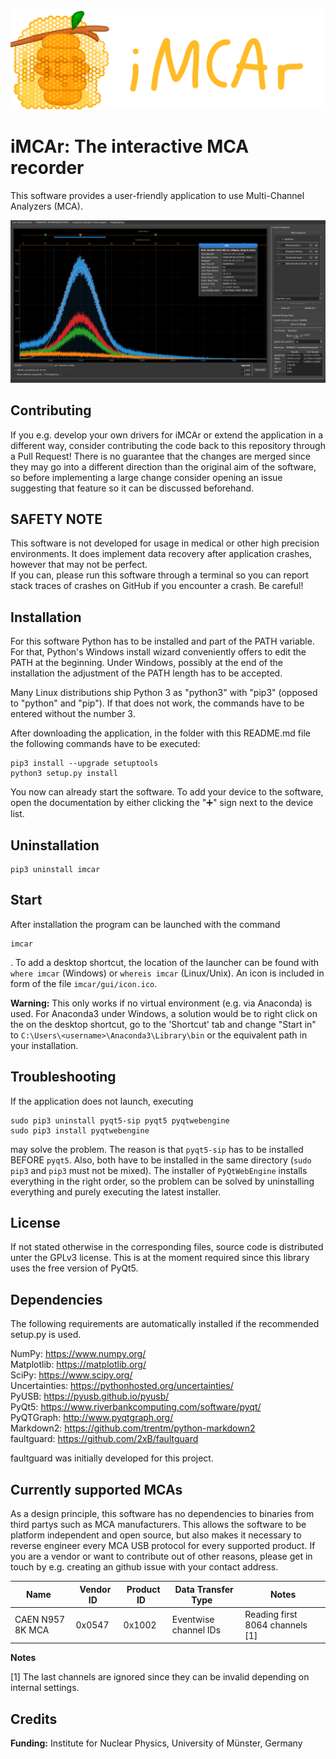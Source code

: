 ![iMCAr logo](https://raw.githubusercontent.com/2xB/imcar/main/design/logo/logo_wide.png)

# iMCAr: The interactive MCA recorder

This software provides a user-friendly application to use Multi-Channel Analyzers (MCA).

![Screenshot of iMCAr with example data](https://raw.githubusercontent.com/2xB/imcar/main/screenshot.png)

## Contributing
If you e.g. develop your own drivers for iMCAr or extend the application in a different way, consider contributing the code back to this repository through a Pull Request! There is no guarantee that the changes are merged since they may go into a different direction than the original aim of the software, so before implementing a large change consider opening an issue suggesting that feature so it can be discussed beforehand.

## SAFETY NOTE
This software is not developed for usage in medical or other high precision environments. It does implement data recovery after application crashes, however that may not be perfect.  
If you can, please run this software through a terminal so you can report stack traces of crashes on GitHub if you encounter a crash.
Be careful!

## Installation

For this software Python has to be installed and part of the PATH variable. For that, Python's Windows install wizard conveniently offers to edit the PATH at the beginning. Under Windows, possibly at the end of the installation the adjustment of the PATH length has to be accepted.

Many Linux distributions ship Python 3 as "python3" with "pip3" (opposed to "python" and "pip"). If that does not work, the commands have to be entered without the number 3.

After downloading the application, in the folder with this README.md file the following commands have to be executed:

```
pip3 install --upgrade setuptools
python3 setup.py install
```

You now can already start the software. To add your device to the software, open the documentation by either clicking the "➕" sign next to the device list.

## Uninstallation

```
pip3 uninstall imcar
```

## Start

After installation the program can be launched with the command

```
imcar
```

. To add a desktop shortcut, the location of the launcher can be found with `where imcar` (Windows) or `whereis imcar` (Linux/Unix). An icon is included in form of the file `imcar/gui/icon.ico`.

**Warning:** This only works if no virtual environment (e.g. via Anaconda) is used. For Anaconda3 under Windows, a solution would be to right click on the on the desktop shortcut, go to the 'Shortcut' tab and change "Start in" to `C:\Users\<username>\Anaconda3\Library\bin` or the equivalent path in your installation.

## Troubleshooting

If the application does not launch, executing
```
sudo pip3 uninstall pyqt5-sip pyqt5 pyqtwebengine
sudo pip3 install pyqtwebengine
```
may solve the problem. The reason is that `pyqt5-sip` has to be installed BEFORE `pyqt5`. Also, both have to be installed in the same directory (`sudo pip3` and `pip3` must not be mixed). The installer of `PyQtWebEngine` installs everything in the right order, so the problem can be solved by uninstalling everything and purely executing the latest installer.

## License

If not stated otherwise in the corresponding files, source code is distributed unter the GPLv3 license. This is at the moment required since this library uses the free version of PyQt5.

## Dependencies

The following requirements are automatically installed if the recommended setup.py is used.

NumPy: <https://www.numpy.org/>  
Matplotlib: <https://matplotlib.org/>  
SciPy: <https://www.scipy.org/>  
Uncertainties: <https://pythonhosted.org/uncertainties/>  
PyUSB: <https://pyusb.github.io/pyusb/>  
PyQt5: <https://www.riverbankcomputing.com/software/pyqt/>  
PyQTGraph: <http://www.pyqtgraph.org/>  
Markdown2: <https://github.com/trentm/python-markdown2>  
faultguard: <https://github.com/2xB/faultguard>  

faultguard was initially developed for this project.

## Currently supported MCAs
As a design principle, this software has no dependencies to binaries from third partys such as MCA manufacturers. This allows the software to be platform independent and open source, but also makes it necessary to reverse engineer every MCA USB protocol for every supported product. If you are a vendor or want to contribute out of other reasons, please get in touch by e.g. creating an github issue with your contact address.


| Name             &nbsp;| Vendor ID   &nbsp;| Product ID    &nbsp;| Data Transfer Type   &nbsp;| Notes                            |
| -----------------------| ------------------| --------------------| ---------------------------| ---------------------------------|
| CAEN N957 8K MCA &nbsp;| 0x0547      &nbsp;| 0x1002        &nbsp;| Eventwise channel IDs&nbsp;| Reading first 8064 channels [1]  |


**Notes**  

[1] The last channels are ignored since they can be invalid depending on internal settings.


## Credits
**Funding:** Institute for Nuclear Physics, University of Münster, Germany
